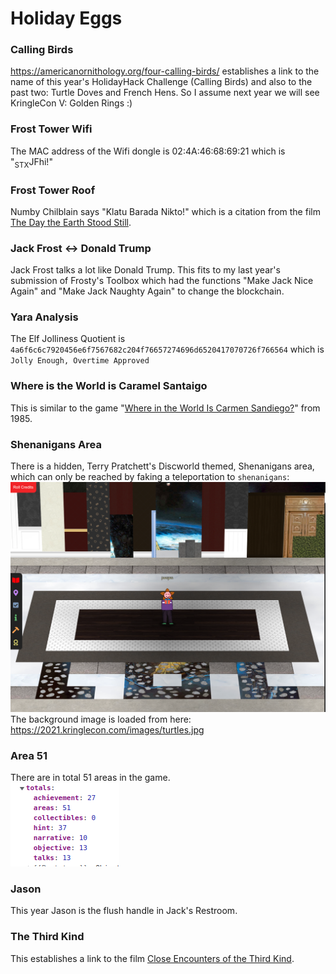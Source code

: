 # Holiday Eggs

### Calling Birds
https://americanornithology.org/four-calling-birds/ establishes a link to the name of this year's HolidayHack Challenge (Calling Birds) and also to the past two: Turtle Doves and French Hens.  So I assume next year we will see KringleCon V: Golden Rings :)

### Frost Tower Wifi
The MAC address of the Wifi dongle is 02:4A:46:68:69:21 which is "<sub>STX</sub>JFhi!"

### Frost Tower Roof
Numby Chilblain says "Klatu Barada Nikto!" which is a citation from the film [The Day the Earth Stood Still](https://en.wikipedia.org/wiki/The_Day_the_Earth_Stood_Still).

### Jack Frost <-> Donald Trump
Jack Frost talks a lot like Donald Trump. This fits to my last year's submission of Frosty's Toolbox which had the functions "Make Jack Nice Again" and "Make Jack Naughty Again" to change the blockchain.

### Yara Analysis
The Elf Jolliness Quotient is `4a6f6c6c7920456e6f7567682c204f76657274696d6520417070726f766564` which is `Jolly Enough, Overtime Approved`

### Where is the World is Caramel Santaigo
This is similar to the game "[Where in the World Is Carmen Sandiego?](https://en.wikipedia.org/wiki/Where_in_the_World_Is_Carmen_Sandiego?_%281985_video_game%29)" from 1985.

### Shenanigans Area
There is a hidden, Terry Pratchett's Discworld themed, Shenanigans area, which can only be reached by faking a teleportation to `shenanigans`:
![Shenanigans Area](https://github.com/joergschwarzwaelder/hhc2021/blob/master/Shenanigans.png)
The background image is loaded from here: https://2021.kringlecon.com/images/turtles.jpg

### Area 51

There are in total 51 areas in the game.  
![51 Areas](https://github.com/joergschwarzwaelder/hhc2021/blob/master/Areas.png)

### Jason

This year Jason is the flush handle in Jack's Restroom.

### The Third Kind

This establishes a link to the film [Close Encounters of the Third Kind](https://en.wikipedia.org/wiki/Close_Encounters_of_the_Third_Kind).

